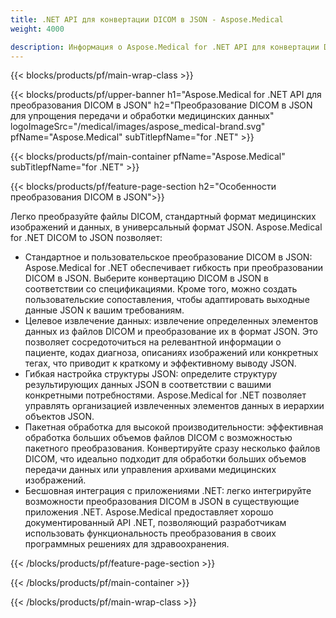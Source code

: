 ```yaml
---
title: .NET API для конвертации DICOM в JSON - Aspose.Medical
weight: 4000

description: Информация о Aspose.Medical for .NET API для конвертации DICOM в JSON
---
```


{{< blocks/products/pf/main-wrap-class >}}

{{< blocks/products/pf/upper-banner h1="Aspose.Medical for .NET API для преобразования DICOM в JSON" h2="Преобразование DICOM в JSON для упрощения передачи и обработки медицинских данных" logoImageSrc="/medical/images/aspose_medical-brand.svg" pfName="Aspose.Medical" subTitlepfName="for .NET" >}}

{{< blocks/products/pf/main-container pfName="Aspose.Medical" subTitlepfName="for .NET" >}}

{{< blocks/products/pf/feature-page-section h2="Особенности преобразования DICOM в JSON">}}

<p>Легко преобразуйте файлы DICOM, стандартный формат медицинских изображений и данных, в универсальный формат JSON. Aspose.Medical for .NET DICOM to JSON позволяет:</p>

<ul>
<li>Стандартное и пользовательское преобразование DICOM в JSON: Aspose.Medical for .NET обеспечивает гибкость при преобразовании DICOM в JSON. Выберите конвертацию DICOM в JSON в соответствии со спецификациями. Кроме того, можно создать пользовательские сопоставления, чтобы адаптировать выходные данные JSON к вашим требованиям.</li>
<li>Целевое извлечение данных: извлечение определенных элементов данных из файлов DICOM и преобразование их в формат JSON. Это позволяет сосредоточиться на релевантной информации о пациенте, кодах диагноза, описаниях изображений или конкретных тегах, что приводит к краткому и эффективному выводу JSON.</li>
<li>Гибкая настройка структуры JSON: определите структуру результирующих данных JSON в соответствии с вашими конкретными потребностями. Aspose.Medical for .NET позволяет управлять организацией извлеченных элементов данных в иерархии объектов JSON.</li>
<li>Пакетная обработка для высокой производительности: эффективная обработка больших объемов файлов DICOM с возможностью пакетного преобразования. Конвертируйте сразу несколько файлов DICOM, что идеально подходит для обработки больших объемов передачи данных или управления архивами медицинских изображений.</li>
<li>Бесшовная интеграция с приложениями .NET: легко интегрируйте возможности преобразования DICOM в JSON в существующие приложения .NET.  Aspose.Medical предоставляет хорошо документированный API .NET, позволяющий разработчикам использовать функциональность преобразования в своих программных решениях для здравоохранения.</li>
</ul>

{{< /blocks/products/pf/feature-page-section >}}

{{< /blocks/products/pf/main-container >}}

{{< /blocks/products/pf/main-wrap-class >}}
